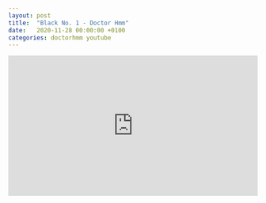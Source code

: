 ```yaml
---
layout: post
title:  "Black No. 1 - Doctor Hmm"
date:   2020-11-28 00:00:00 +0100
categories: doctorhmm youtube
---
```

<style>.embed-container { position: relative; padding-bottom: 56.25%; height: 0; overflow: hidden; max-width: 100%; } .embed-container iframe, .embed-container object, .embed-container embed { position: absolute; top: 0; left: 0; width: 100%; height: 100%; }</style><div class='embed-container'><iframe src='https://www.youtube.com/embed/VMaO1mvc_jY' frameborder='0' allowfullscreen></iframe></div>
